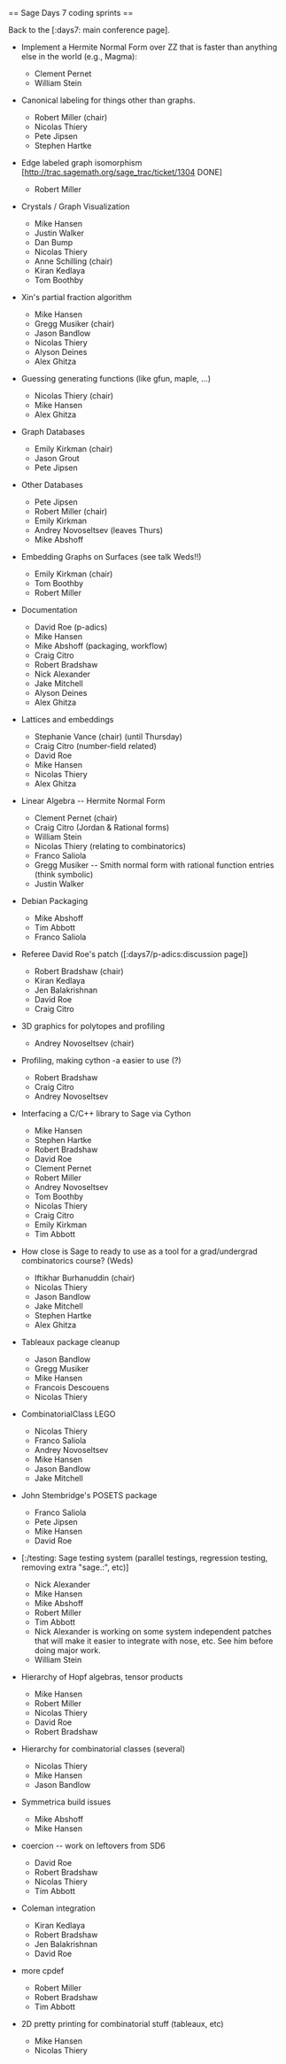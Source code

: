 == Sage Days 7 coding sprints ==

Back to the [:days7: main conference page].

 * Implement a Hermite Normal Form over ZZ that is faster than anything else in the world (e.g., Magma):
   * Clement Pernet
   * William Stein

 * Canonical labeling for things other than graphs.
   * Robert Miller (chair)
   * Nicolas Thiery
   * Pete Jipsen
   * Stephen Hartke
 * Edge labeled graph isomorphism [http://trac.sagemath.org/sage_trac/ticket/1304 DONE]
   * Robert Miller
 * Crystals / Graph Visualization
   * Mike Hansen
   * Justin Walker
   * Dan Bump
   * Nicolas Thiery
   * Anne Schilling (chair)
   * Kiran Kedlaya
   * Tom Boothby
 * Xin's partial fraction algorithm
   * Mike Hansen
   * Gregg Musiker (chair)
   * Jason Bandlow
   * Nicolas Thiery
   * Alyson Deines
   * Alex Ghitza
 * Guessing generating functions (like gfun, maple, ...)
   * Nicolas Thiery (chair)
   * Mike Hansen
   * Alex Ghitza
 * Graph Databases
   * Emily Kirkman (chair)
   * Jason Grout
   * Pete Jipsen
 * Other Databases
   * Pete Jipsen
   * Robert Miller (chair)
   * Emily Kirkman
   * Andrey Novoseltsev (leaves Thurs)
   * Mike Abshoff
 * Embedding Graphs on Surfaces (see talk Weds!!)
   * Emily Kirkman (chair)
   * Tom Boothby
   * Robert Miller
 * Documentation 
   * David Roe (p-adics)
   * Mike Hansen
   * Mike Abshoff (packaging, workflow)
   * Craig Citro
   * Robert Bradshaw
   * Nick Alexander
   * Jake Mitchell
   * Alyson Deines
   * Alex Ghitza
 * Lattices and embeddings
   * Stephanie Vance (chair) (until Thursday)
   * Craig Citro (number-field related)
   * David Roe
   * Mike Hansen
   * Nicolas Thiery
   * Alex Ghitza
 * Linear Algebra -- Hermite Normal Form
   * Clement Pernet (chair)
   * Craig Citro (Jordan & Rational forms)
   * William Stein
   * Nicolas Thiery (relating to combinatorics)
   * Franco Saliola
   * Gregg Musiker -- Smith normal form with rational function entries (think symbolic)
   * Justin Walker
 * Debian Packaging
   * Mike Abshoff
   * Tim Abbott
   * Franco Saliola 
 * Referee David Roe's patch ([:days7/p-adics:discussion page])
   * Robert Bradshaw (chair)
   * Kiran Kedlaya
   * Jen Balakrishnan
   * David Roe
   * Craig Citro
 * 3D graphics for polytopes and profiling
   * Andrey Novoseltsev (chair)
 * Profiling, making cython -a easier to use (?)
   * Robert Bradshaw
   * Craig Citro
   * Andrey Novoseltsev
 * Interfacing a C/C++ library to Sage via Cython
   * Mike Hansen
   * Stephen Hartke
   * Robert Bradshaw
   * David Roe
   * Clement Pernet
   * Robert Miller
   * Andrey Novoseltsev
   * Tom Boothby
   * Nicolas Thiery
   * Craig Citro
   * Emily Kirkman
   * Tim Abbott
 * How close is Sage to ready to use as a tool for a grad/undergrad combinatorics course? (Weds)
   * Iftikhar Burhanuddin (chair)
   * Nicolas Thiery
   * Jason Bandlow
   * Jake Mitchell
   * Stephen Hartke
   * Alex Ghitza
 * Tableaux package cleanup
   * Jason Bandlow
   * Gregg Musiker
   * Mike Hansen
   * Francois Descouens
   * Nicolas Thiery
 * CombinatorialClass LEGO
   * Nicolas Thiery
   * Franco Saliola
   * Andrey Novoseltsev
   * Mike Hansen
   * Jason Bandlow
   * Jake Mitchell
 * John Stembridge's POSETS package
   * Franco Saliola
   * Pete Jipsen
   * Mike Hansen
   * David Roe
 * [:/testing: Sage testing system (parallel testings, regression testing, removing extra "sage.:", etc)]
   * Nick Alexander
   * Mike Hansen
   * Mike Abshoff
   * Robert Miller
   * Tim Abbott
   * Nick Alexander is working on some system independent patches that will make it easier to integrate with nose, etc.  See him before doing major work.
   * William Stein
 * Hierarchy of Hopf algebras, tensor products
   * Mike Hansen
   * Robert Miller
   * Nicolas Thiery
   * David Roe
   * Robert Bradshaw
 * Hierarchy for combinatorial classes (several)
   * Nicolas Thiery
   * Mike Hansen
   * Jason Bandlow
 * Symmetrica build issues
   * Mike Abshoff
   * Mike Hansen
 * coercion -- work on leftovers from SD6
   * David Roe
   * Robert Bradshaw
   * Nicolas Thiery
   * Tim Abbott
 * Coleman integration
   * Kiran Kedlaya
   * Robert Bradshaw
   * Jen Balakrishnan
   * David Roe
 * more cpdef
   * Robert Miller
   * Robert Bradshaw
   * Tim Abbott
 * 2D pretty printing for combinatorial stuff (tableaux, etc)
   * Mike Hansen
   * Nicolas Thiery
